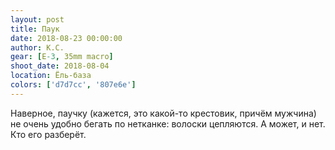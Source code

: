 ```yaml
---
layout: post
title: Паук
date: 2018-08-23 00:00:00
author: К.С.
gear: [E-3, 35mm macro]
shoot_date: 2018-08-04
location: Ёль-база
colors: ['d7d7cc', '807e6e']
---
```

Наверное, паучку (кажется, это какой-то крестовик, причём мужчина) не очень удобно бегать по нетканке: волоски цепляются. А может, и нет. Кто его разберёт.

